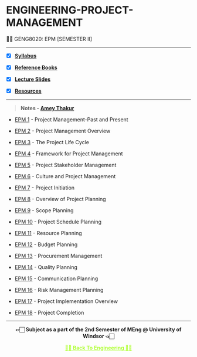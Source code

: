 # ENGINEERING-PROJECT-MANAGEMENT

👍🏻 GENG8020: EPM [SEMESTER II]
 
---

 - [X] **[Syllabus](https://github.com/Amey-Thakur/ENGINEERING-PROJECT-MANAGEMENT/blob/main/GENG8020%20-%20Engineering%20Project%20Management.pdf)**
 
 - [X] **[Reference Books](https://github.com/Amey-Thakur/ENGINEERING-PROJECT-MANAGEMENT/tree/main/Reference%20Books)**
 
 - [X] **[Lecture Slides]()**
 
 - [X] **[Resources](https://github.com/Amey-Thakur/ENGINEERING-PROJECT-MANAGEMENT/tree/main/Resources)**

---

>**Notes - [Amey Thakur](https://github.com/Amey-Thakur)**

- [EPM 1](https://github.com/Amey-Thakur/ENGINEERING-PROJECT-MANAGEMENT/blob/main/Notes/EPM%201%20-%20Project%20Management-Past%20and%20Present.pdf) - Project Management-Past and Present

- [EPM 2](https://github.com/Amey-Thakur/ENGINEERING-PROJECT-MANAGEMENT/blob/main/Notes/EPM%202%20-%20Project%20Management%20Overview.pdf) - Project Management Overview

- [EPM 3](https://github.com/Amey-Thakur/ENGINEERING-PROJECT-MANAGEMENT/blob/main/Notes/EPM%203%20-%20The%20Project%20Life%20Cycle.pdf) - The Project Life Cycle

- [EPM 4](https://github.com/Amey-Thakur/ENGINEERING-PROJECT-MANAGEMENT/blob/main/Notes/EPM%204%20-%20Framework%20for%20Project%20Management.pdf) - Framework for Project Management

- [EPM 5](https://github.com/Amey-Thakur/ENGINEERING-PROJECT-MANAGEMENT/blob/main/Notes/EPM%205%20-%20Project%20Stakeholder%20Management.pdf) - Project Stakeholder Management

- [EPM 6](https://github.com/Amey-Thakur/ENGINEERING-PROJECT-MANAGEMENT/blob/main/Notes/EPM%206%20-%20Culture%20and%20Project%20Management.pdf) - Culture and Project Management

- [EPM 7](https://github.com/Amey-Thakur/ENGINEERING-PROJECT-MANAGEMENT/blob/main/Notes/EPM%207%20-%20Project%20Initiation.pdf) - Project Initiation

- [EPM 8](https://github.com/Amey-Thakur/ENGINEERING-PROJECT-MANAGEMENT/blob/main/Notes/EPM%208%20-%20Overview%20of%20Project%20Planning.pdf) - Overview of Project Planning

- [EPM 9](https://github.com/Amey-Thakur/ENGINEERING-PROJECT-MANAGEMENT/blob/main/Notes/EPM%209%20-%20Scope%20Planning.pdf) - Scope Planning

- [EPM 10](https://github.com/Amey-Thakur/ENGINEERING-PROJECT-MANAGEMENT/blob/main/Notes/EPM%2010%20-%20Project%20Schedule%20Planning.pdf) - Project Schedule Planning

- [EPM 11](https://github.com/Amey-Thakur/ENGINEERING-PROJECT-MANAGEMENT/blob/main/Notes/EPM%2011%20-%20Resource%20Planning.pdf) - Resource Planning

- [EPM 12](https://github.com/Amey-Thakur/ENGINEERING-PROJECT-MANAGEMENT/blob/main/Notes/EPM%2012%20-%20Budget%20Planning.pdf) - Budget Planning

- [EPM 13](https://github.com/Amey-Thakur/ENGINEERING-PROJECT-MANAGEMENT/blob/main/Notes/EPM%2013%20-%20Procurement%20Management.pdf) - Procurement Management

- [EPM 14](https://github.com/Amey-Thakur/ENGINEERING-PROJECT-MANAGEMENT/blob/main/Notes/EPM%2014%20-%20Quality%20Planning.pdf) - Quality Planning

- [EPM 15](https://github.com/Amey-Thakur/ENGINEERING-PROJECT-MANAGEMENT/blob/main/Notes/EPM%2015%20-%20Communication%20Planning.pdf) - Communication Planning

- [EPM 16](https://github.com/Amey-Thakur/ENGINEERING-PROJECT-MANAGEMENT/blob/main/Notes/EPM%2016%20-%20Risk%20Management%20Planning.pdf) - Risk Management Planning

- [EPM 17](https://github.com/Amey-Thakur/ENGINEERING-PROJECT-MANAGEMENT/blob/main/Notes/EPM%2017%20-%20Project%20Implementation%20Overview.pdf) - Project Implementation Overview

- [EPM 18](https://github.com/Amey-Thakur/ENGINEERING-PROJECT-MANAGEMENT/blob/main/Notes/EPM%2018%20-%20Project%20Completion.pdf) - Project Completion

---

<p align="center"> <b> 👉🏻 Subject as a part of the 2nd Semester of MEng @ University of Windsor 👈🏻 <b> </p>
 
<p align="center"><a href='https://github.com/Amey-Thakur/MENG-COMPUTER-ENGINEERING', style='color: greenyellow;'> ✌🏻 Back To Engineering ✌🏻</p>
